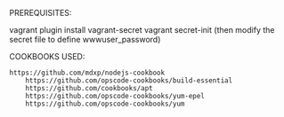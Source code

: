 PREREQUISITES:

  vagrant plugin install vagrant-secret
  vagrant secret-init
    (then modify the secret file to define wwwuser_password)

COOKBOOKS USED:

	https://github.com/mdxp/nodejs-cookbook
		https://github.com/opscode-cookbooks/build-essential
		https://github.com/cookbooks/apt
		https://github.com/opscode-cookbooks/yum-epel
		https://github.com/opscode-cookbooks/yum
